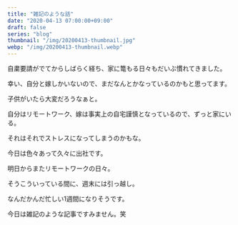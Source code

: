```yaml
---
title: "雑記のような話"
date: "2020-04-13 07:00:00+09:00"
draft: false
series: "blog"
thumbnail: "/img/20200413-thumbnail.jpg"
webp: "/img/20200413-thumbnail.webp"
---
```


自粛要請がでてからしばらく経ち、家に篭もる日々もだいぶ慣れてきました。

幸い、自分と嫁しかいないので、まだなんとかなっているのかもと思ってます。

子供がいたら大変だろうなぁと。

自分はリモートワーク、嫁は事実上の自宅謹慎となっているので、ずっと家にいる。

それはそれでストレスになってしまうのかもな。

今日は色々あって久々に出社です。

明日からまたリモートワークの日々。

そうこういっている間に、週末には引っ越し。

なんだかんだ忙しい1週間になりそうです。

今日は雑記のような記事ですみません。笑